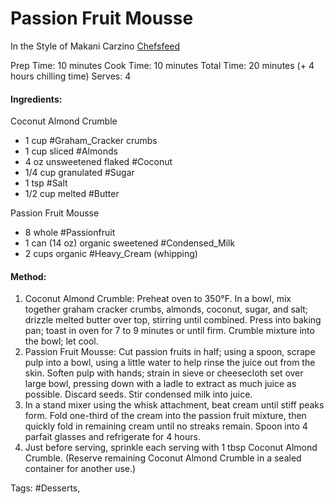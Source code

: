 # Passion Fruit Mousse
In the Style of Makani Carzino [Chefsfeed](https://www.chefsfeed.com/stories/924-recipe-passion-fruit-mousse)

Prep Time: 10 minutes
Cook Time: 10 minutes
Total Time: 20 minutes (+ 4 hours chilling time)
Serves: 4

#### Ingredients:
Coconut Almond Crumble
- 1 cup #Graham_Cracker crumbs
- 1 cup sliced #Almonds
- 4 oz unsweetened flaked #Coconut 
- 1/4 cup granulated #Sugar
- 1 tsp #Salt
- 1/2 cup melted #Butter
 
Passion Fruit Mousse
- 8 whole #Passionfruit 
- 1 can (14 oz) organic sweetened #Condensed_Milk
- 2 cups organic #Heavy_Cream (whipping)
 
#### Method:
1. Coconut Almond Crumble: Preheat oven to 350°F. In a bowl, mix together graham cracker crumbs, almonds, coconut, sugar, and salt; drizzle melted butter over top, stirring until combined. Press into baking pan; toast in oven for 7 to 9 minutes or until firm. Crumble mixture into the bowl; let cool.
2. Passion Fruit Mousse: Cut passion fruits in half; using a spoon, scrape pulp into a bowl, using a little water to help rinse the juice out from the skin. Soften pulp with hands; strain in sieve or cheesecloth set over large bowl, pressing down with a ladle to extract as much juice as possible. Discard seeds. Stir condensed milk into juice.
3. In a stand mixer using the whisk attachment, beat cream until stiff peaks form. Fold one-third of the cream into the passion fruit mixture, then quickly fold in remaining cream until no streaks remain. Spoon into 4 parfait glasses and refrigerate for 4 hours.
4. Just before serving, sprinkle each serving with 1 tbsp Coconut Almond Crumble. (Reserve remaining Coconut Almond Crumble in a sealed container for another use.)

Tags:
#Desserts,